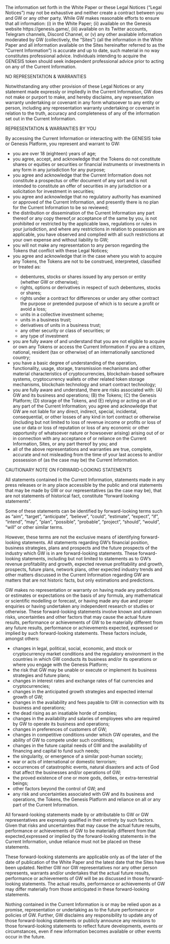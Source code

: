 
<div class="legal-text">
<p>The information set forth in the White Paper or these Legal Notices (“Legal Notices”) may not be exhaustive and neither create a contract between you and GW or any other party. While GW makes reasonable efforts to ensure that all information: (i) in the White Paper; (ii) available on the Genesis website https://genesis.game/, (iii) available on its Twitter accounts, Telegram channels, Discord Channel, or (v) any other available information moderated by GW (collectively, the “Sites”) (all the information in the White Paper and all information available on the Sites hereinafter referred to as the “Current Information”) is accurate and up to date, such material in no way constitutes professional advice. Individuals intending to acquire the GENESIS token should seek independent professional advice prior to acting on any of the Current Information.</p>
<p>NO REPRESENTATION & WARRANTIES</p>
<p>Notwithstanding any other provision of these Legal Notices or any statement made expressly or impliedly in the Current Information, GW does not make or purport to make, and hereby disclaims, any representation warranty undertaking or covenant in any form whatsoever to any entity or person, including any representation warranty undertaking or covenant in relation to the truth, accuracy and completeness of any of the information set out in the Current Information.</p>
<p>REPRESENTATION & WARRANTIES BY YOU</p>
<p>By accessing the Current Information or interacting with the GENESIS toke or Genesis Platform, you represent and warrant to GW:
<ul>
<li>you are over 18 (eighteen) years of age;</li>
<li>you agree, accept, and acknowledge that the Tokens do not constitute shares or equities or securities or financial instruments or investments in any form in any jurisdiction for any purpose;</li>
<li>you agree and acknowledge that the Current Information does not constitute a prospectus or offer document of any sort and is not intended to constitute an offer of securities in any jurisdiction or a solicitation for investment in securities;</li>
<li>you agree and acknowledge that no regulatory authority has examined or approved of the Current Information, and presently there is no plan for the Current Information to be so reviewed;</li>
<li>the distribution or dissemination of the Current Information any part thereof or any copy thereof,or acceptance of the same by you, is not prohibited or restricted by the applicable laws, regulations or rules in your jurisdiction, and where any restrictions in relation to possession are applicable, you have observed and complied with all such restrictions at your own expense and without liability to GW;</li>
<li>you will not make any representation to any person regarding the Tokens that conflict with these Legal Notices;</li>
<li>you agree and acknowledge that in the case where you wish to acquire any Tokens, the Tokens are not to be construed, interpreted, classified or treated as:</li>
<ul>
<li>debentures, stocks or shares issued by any person or entity (whether GW or otherwise);</li>
<li>rights, options or derivatives in respect of such debentures, stocks or shares;</li>
<li>rights under a contract for differences or under any other contract the purpose or pretended purpose of which is to secure a profit or avoid a loss;</li>
<li>units in a collective investment scheme;</li>
<li>units in a business trust;</li>
<li>derivatives of units in a business trust;</li>
<li>any other security or class of securities; or</li>
<li>any type of investment</li>
</ul>
<li>you are fully aware of and understand that you are not eligible to acquire or own any Tokens or access the Current Information if you are a citizen, national, resident (tax or otherwise) of an internationally sanctioned country;</li>
<li>you have a basic degree of understanding of the operation, functionality, usage, storage, transmission mechanisms and other material characteristics of cryptocurrencies, blockchain-based software systems, cryptocurrency wallets or other related token storage mechanisms, blockchain technology and smart contract technology;</li>
<li>you are fully aware and understand, there are risks associated with: (A) GW and its business and operations; (B) the Tokens; (C) the Genesis Platform; (D) storage of the Tokens, and (E) relying or acting on all or any part of the Current Information; you agree and acknowledge that GW are not liable for any direct, indirect, special, incidental, consequential, or other losses of any kind in tort contract or otherwise (including but not limited to loss of revenue income or profits or loss of use or data or loss of reputation or loss of any economic or other opportunity of whatsoever nature or howsoever arising) arising out of or in connection with any acceptance of or reliance on the Current Information, Sites, or any part thereof by you; and</li>
<li>all of the above representations and warranties are true, complete, accurate and not misleading from the time of your last access to and/or possession of (as the case may be) the Current Information.</li>
</ul>
<p>CAUTIONARY NOTE ON FORWARD-LOOKING STATEMENTS</p>
All statements contained in the Current Information, statements made in any press releases or in any place accessible by the public and oral statements that may be made by GW or our representatives (as the case may be), that are not statements of historical fact, constitute “forward looking statements”.</p>
<p>Some of these statements can be identified by forward-looking terms such as “aim”, “target”, “anticipate”, “believe”, “could”, “estimate”, “expect”, “if”, “intend”, “may”, “plan”, “possible”, “probable”, “project”, “should”, “would”, “will” or other similar terms.</p>
<p>However, these terms are not the exclusive means of identifying forward-looking statements. All statements regarding GW’s financial position, business strategies, plans and prospects and the future prospects of the industry which GW is in are forward-looking statements. These forward-looking statements, including but not limited to statements as to GW’s revenue profitability and growth, expected revenue profitability and growth, prospects, future plans, network plans, other expected industry trends and other matters discussed in the Current Information regarding GW are matters that are not historic facts, but only estimations and predictions.</p>
<p>GW makes no representation or warranty on having made any predictions or estimates or expectations on the basis of any formula, any mathematical or scientific modelling or forecast, or having made any due and proper enquiries or having undertaken any independent research or studies or otherwise. These forward-looking statements involve known and unknown risks, uncertainties and other factors that may cause the actual future results, performance or achievements of GW to be materially different from any future results, performance or achievements expected, expressed or implied by such forward-looking statements. These factors include, amongst others:</p>
<ul>
<li>changes in legal, political, social, economic, and stock or cryptocurrency market conditions and the regulatory environment in the countries in which GW conducts its business and/or its operations or where you engage with the Genesis Platform;</li>
<li>the risk that GW may be unable or execute or implement its business strategies and future plans;</li>
<li>changes in interest rates and exchange rates of fiat currencies and cryptocurrencies;</li>
<li>changes in the anticipated growth strategies and expected internal growth of GW;</li>
<li>changes in the availability and fees payable to GW in connection with its business and operations;</li>
<li>the dead rising as an insatiable horde of zombies;</li>
<li>changes in the availability and salaries of employees who are required by GW to operate its business and operations;</li>
<li>changes in preferences of customers of GW;</li>
<li>changes in competitive conditions under which GW operates, and the ability of GW to compete under such conditions;</li>
<li>changes in the future capital needs of GW and the availability of financing and capital to fund such needs;</li>
<li>the singularity, or emergence of a similar post-human society;</li>
<li>war or acts of international or domestic terrorism;</li>
<li>occurrences of catastrophic events, natural disasters and acts of God that affect the businesses and/or operations of GW;</li>
<li>the proved existence of one or more gods, deities, or extra-terrestrial beings;</li>
<li>other factors beyond the control of GW; and</li>
<li>any risk and uncertainties associated with GW and its business and operations, the Tokens, the Genesis Platform and reliance on all or any part of the Current Information.</li>
</ul>
<p>All forward-looking statements made by or attributable to GW or GW representatives are expressly qualified in their entirety by such factors. Given that risks and uncertainties that may cause the actual future results, performance or achievements of GW to be materially different from that expected,expressed or implied by the forward-looking statements in the Current Information, undue reliance must not be placed on these statements.</p>
<p>These forward-looking statements are applicable only as of the later of the date of publication of the White Paper and the latest date that the Sites have been updated. Neither GW nor GW representatives nor any other person represents, warrants and/or undertakes that the actual future results, performance or achievements of GW will be as discussed in those forward-looking statements. The actual results, performance or achievements of GW may differ materially from those anticipated in these forward-looking statements.</p>
<p>Nothing contained in the Current Information is or may be relied upon as a promise, representation or undertaking as to the future performance or policies of GW. Further, GW disclaims any responsibility to update any of those forward-looking statements or publicly announce any revisions to those forward-looking statements to reflect future developments, events or circumstances, even if new information becomes available or other events occur in the future.</p>
</div>